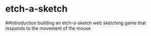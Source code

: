 # etch-a-sketch

##Introduction
building an etch-a-sketch web sketching game that responds to the movement of the mouse
